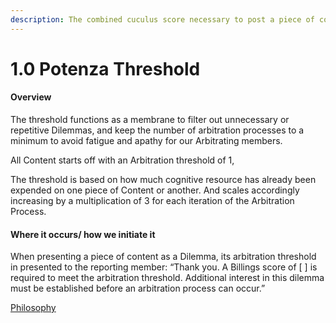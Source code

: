 ```yaml
---
description: The combined cuculus score necessary to post a piece of content
---
```


# 1.0 Potenza Threshold

#### Overview

The threshold functions as a membrane to filter out unnecessary or repetitive Dilemmas, and keep the number of arbitration processes to a minimum to avoid fatigue and apathy for our Arbitrating members.

All Content starts off with an Arbitration threshold of 1,

The threshold is based on how much cognitive resource has already been expended on one piece of Content or another. And scales accordingly increasing by a multiplication of 3 for each iteration of the Arbitration Process.

#### Where it occurs/ how we initiate it

When presenting a piece of content as a Dilemma, its arbitration threshold in presented to the reporting member: “Thank you. A Billings score of \[ ] is required to meet the arbitration threshold. Additional interest in this dilemma must be established before an arbitration process can occur.”

[Philosophy](../white-paper/community-governance-structure/1.0-potenza-threshold.md)

